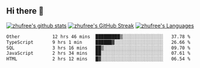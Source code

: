 ## Hi there 👋
[![zhufree's github stats](https://github-readme-stats.vercel.app/api?username=zhufree&show_icons=true&count_private=true)](https://github.com/anuraghazra/github-readme-stats)
[![zhufree's GitHub Streak](https://streak-stats.demolab.com/?user=zhufree)](https://git.io/streak-stats)
[![zhufree's Languages](https://github-readme-stats.vercel.app/api/top-langs/?username=zhufree&layout=compact&langs_count=10)](https://github.com/anuraghazra/github-readme-stats)
<!--START_SECTION:waka-->

```txt
Other            12 hrs 46 mins  █████████▒░░░░░░░░░░░░░░░   37.78 %
TypeScript       9 hrs 1 min     ██████▓░░░░░░░░░░░░░░░░░░   26.66 %
SQL              3 hrs 16 mins   ██▒░░░░░░░░░░░░░░░░░░░░░░   09.70 %
JavaScript       2 hrs 34 mins   ██░░░░░░░░░░░░░░░░░░░░░░░   07.61 %
HTML             2 hrs 12 mins   █▓░░░░░░░░░░░░░░░░░░░░░░░   06.54 %
```

<!--END_SECTION:waka-->

<!--
**zhufree/zhufree** is a ✨ _special_ ✨ repository because its `README.md` (this file) appears on your GitHub profile.

Here are some ideas to get you started:

- 🔭 I’m currently working on ...
- 🌱 I’m currently learning ...
- 👯 I’m looking to collaborate on ...
- 🤔 I’m looking for help with ...
- 💬 Ask me about ...
- 📫 How to reach me: ...
- 😄 Pronouns: ...
- ⚡ Fun fact: ...
-->
